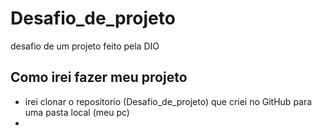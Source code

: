 # Desafio_de_projeto
desafio de um projeto feito pela DIO

## Como irei fazer meu projeto
- irei clonar o repositorio (Desafio_de_projeto) que criei no GitHub para uma pasta local (meu pc)
-  
